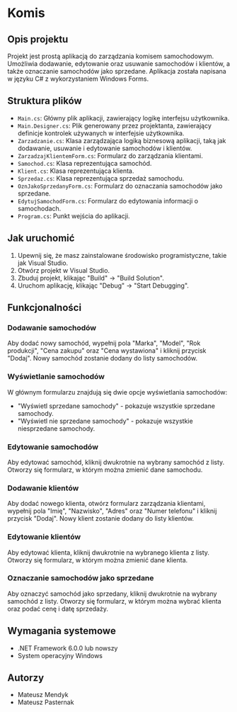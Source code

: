 

# Komis #

## Opis projektu

Projekt jest prostą aplikacją do zarządzania komisem samochodowym. Umożliwia dodawanie, edytowanie oraz usuwanie samochodów i klientów, a także oznaczanie samochodów jako sprzedane. Aplikacja została napisana w języku C# z wykorzystaniem Windows Forms.

## Struktura plików

- `Main.cs`: Główny plik aplikacji, zawierający logikę interfejsu użytkownika.
- `Main.Designer.cs`: Plik generowany przez projektanta, zawierający definicje kontrolek używanych w interfejsie użytkownika.
- `Zarzadzanie.cs`: Klasa zarządzająca logiką biznesową aplikacji, taką jak dodawanie, usuwanie i edytowanie samochodów i klientów.
- `ZarzadzajKlientemForm.cs`: Formularz do zarządzania klientami.
- `Samochod.cs`: Klasa reprezentująca samochód.
- `Klient.cs`: Klasa reprezentująca klienta.
- `Sprzedaz.cs`: Klasa reprezentująca sprzedaż samochodu.
- `OznJakoSprzedanyForm.cs`: Formularz do oznaczania samochodów jako sprzedane.
- `EdytujSamochodForm.cs`: Formularz do edytowania informacji o samochodach.
- `Program.cs`: Punkt wejścia do aplikacji.

## Jak uruchomić

1. Upewnij się, że masz zainstalowane środowisko programistyczne, takie jak Visual Studio.
2. Otwórz projekt w Visual Studio.
3. Zbuduj projekt, klikając "Build" -> "Build Solution".
4. Uruchom aplikację, klikając "Debug" -> "Start Debugging".

## Funkcjonalności

### Dodawanie samochodów

Aby dodać nowy samochód, wypełnij pola "Marka", "Model", "Rok produkcji", "Cena zakupu" oraz "Cena wystawiona" i kliknij przycisk "Dodaj". Nowy samochód zostanie dodany do listy samochodów.

### Wyświetlanie samochodów

W głównym formularzu znajdują się dwie opcje wyświetlania samochodów:
- "Wyświetl sprzedane samochody" - pokazuje wszystkie sprzedane samochody.
- "Wyświetl nie sprzedane samochody" - pokazuje wszystkie niesprzedane samochody.

### Edytowanie samochodów

Aby edytować samochód, kliknij dwukrotnie na wybrany samochód z listy. Otworzy się formularz, w którym można zmienić dane samochodu.

### Dodawanie klientów

Aby dodać nowego klienta, otwórz formularz zarządzania klientami, wypełnij pola "Imię", "Nazwisko", "Adres" oraz "Numer telefonu" i kliknij przycisk "Dodaj". Nowy klient zostanie dodany do listy klientów.

### Edytowanie klientów

Aby edytować klienta, kliknij dwukrotnie na wybranego klienta z listy. Otworzy się formularz, w którym można zmienić dane klienta.

### Oznaczanie samochodów jako sprzedane

Aby oznaczyć samochód jako sprzedany, kliknij dwukrotnie na wybrany samochód z listy. Otworzy się formularz, w którym można wybrać klienta oraz podać cenę i datę sprzedaży.

## Wymagania systemowe

- .NET Framework 6.0.0 lub nowszy
- System operacyjny Windows

## Autorzy

- Mateusz Mendyk
- Mateusz Pasternak
